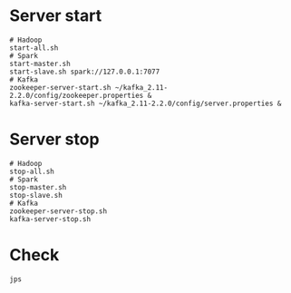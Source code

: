 # Server start

~~~
# Hadoop
start-all.sh
# Spark
start-master.sh
start-slave.sh spark://127.0.0.1:7077
# Kafka
zookeeper-server-start.sh ~/kafka_2.11-2.2.0/config/zookeeper.properties &
kafka-server-start.sh ~/kafka_2.11-2.2.0/config/server.properties &
~~~

# Server stop

~~~
# Hadoop
stop-all.sh
# Spark
stop-master.sh
stop-slave.sh
# Kafka
zookeeper-server-stop.sh
kafka-server-stop.sh
~~~

# Check

~~~
jps
~~~